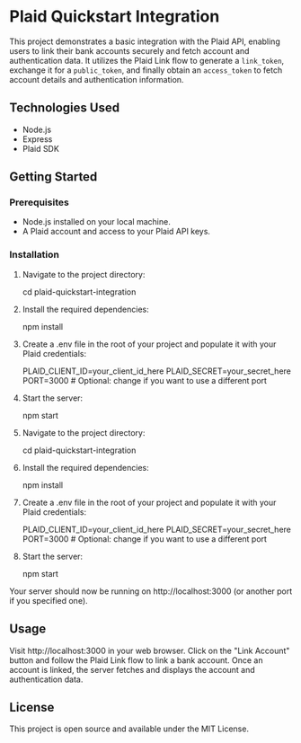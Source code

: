 # Plaid Quickstart Integration

This project demonstrates a basic integration with the Plaid API, enabling users to link their bank accounts securely and fetch account and authentication data. It utilizes the Plaid Link flow to generate a `link_token`, exchange it for a `public_token`, and finally obtain an `access_token` to fetch account details and authentication information.

## Technologies Used

- Node.js
- Express
- Plaid SDK

## Getting Started

### Prerequisites

- Node.js installed on your local machine.
- A Plaid account and access to your Plaid API keys.

### Installation

 1. Navigate to the project directory:

    cd plaid-quickstart-integration

 2. Install the required dependencies:

    npm install

 3. Create a .env file in the root of your project and populate it with
    your Plaid credentials:

    PLAID_CLIENT_ID=your_client_id_here
    PLAID_SECRET=your_secret_here
    PORT=3000 # Optional: change if you want to use a different port

 4. Start the server:

    npm start



 1. Navigate to the project directory:

    cd plaid-quickstart-integration

 2. Install the required dependencies:

    npm install

 3. Create a .env file in the root of your project and populate it with
    your Plaid credentials:

    PLAID_CLIENT_ID=your_client_id_here
    PLAID_SECRET=your_secret_here
    PORT=3000 # Optional: change if you want to use a different port

 4. Start the server:

    npm start

Your server should now be running on http://localhost:3000 (or another port if you specified one).

## Usage

 Visit http://localhost:3000 in your web browser. Click on the "Link Account" button and follow the Plaid Link flow to link a bank account. Once an account is linked, the server fetches and displays the account and authentication data.

## License

This project is open source and available under the MIT License.
